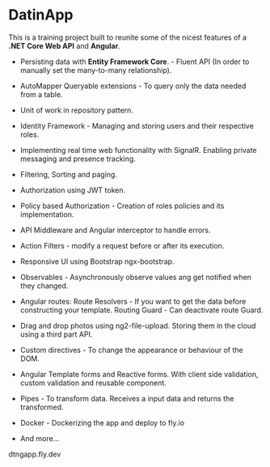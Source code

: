 # DatinApp

This is a training project built to reunite some of the nicest features of a <strong>.NET Core Web API</strong> and <strong>Angular</strong>. 

- Persisting data with <strong>Entity Framework Core</strong>. - Fluent API (In order to manually set the many-to-many relationship).

- AutoMapper Queryable extensions - To query only the data needed from a table.

- Unit of work in repository pattern.  

- Identity Framework - Managing and storing users and their respective roles.

- Implementing real time web functionality with SignalR. Enabling private messaging and presence tracking.

- Filtering, Sorting and paging. 

- Authorization using JWT token.

- Policy based Authorization - Creation of roles policies and its implementation.

- API Middleware and Angular interceptor to handle errors.

- Action Filters - modify a request before or after its execution.

- Responsive UI using Bootstrap ngx-bootstrap.

- Observables - Asynchronously observe values ang get notified when they changed.

- Angular routes:
	  Route Resolvers - If you want to get the data before constructing your template.
    Routing Guard -  Can deactivate route Guard.

- Drag and drop photos using ng2-file-upload. Storing them in the cloud using a third part API.

- Custom directives - To change the appearance or behaviour of the DOM.

- Angular Template forms and Reactive forms. With client side validation, custom validation and reusable component.

- Pipes - To transform data. Receives a input data and returns the transformed.

- Docker - Dockerizing the app and deploy to fly.io

- And more...


dtngapp.fly.dev